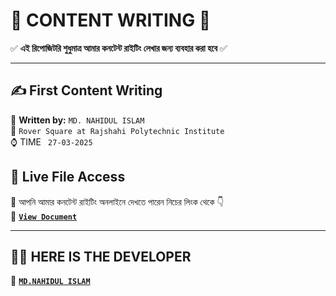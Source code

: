 # 🎨 CONTENT WRITING 🚀  

✅ **এই রিপোজিটরি শুধুমাত্র আমার কনটেন্ট রাইটিং লেখার জন্য ব্যবহার করা হবে** ✅  

---

## ✍️ First Content Writing  
📝 **Written by:** `MD. NAHIDUL ISLAM`  
📍 `Rover Square at Rajshahi Polytechnic Institute`  
⌚ TIME ` 27-03-2025`
## 🔗 Live File Access  
🔹 আপনি আমার কনটেন্ট রাইটিং অনলাইনে দেখতে পারেন নিচের লিংক থেকে 👇  
🔗 **[`View Document`](https://docs.google.com/document/d/1djjSB87SQa6jcVl4ksJjbeVD-Ecz4Zln3sEhnO9QRrw/edit?usp=sharing)**

---
## 👨‍💻 HERE IS THE DEVELOPER
🔗 **[`MD.NAHIDUL ISLAM`](https://cybercop-404.github.io/)**
